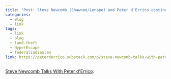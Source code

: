 ```yaml
---
title: "Post: Steve Newcomb (Shawnee/Lenape) and Peter d'Errico continue a decades-long conversation about Indigenous Peoples"
categories:
  - Blog
  - link
tags:
  - link
  - blog
  - land-theft
  - HyperEscape
  - federalindianlaw
link: https://peterderrico.substack.com/p/steve-newcomb-talks-with-peter-derrico?utm_source=post-email-title
---
```


[Steve Newcomb Talks With Peter d'Errico](https://peterderrico.substack.com/p/steve-newcomb-talks-with-peter-derrico?utm_source=post-email-title).